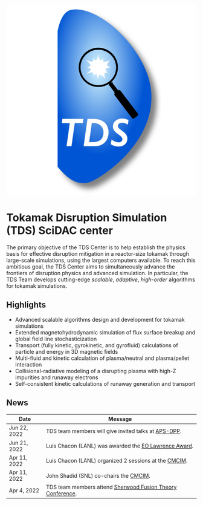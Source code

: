 <div class="col-md-6" markdown="1">

![](img/tds_full.png)

# Tokamak Disruption Simulation (TDS) SciDAC center

The primary objective of the TDS Center is to help establish the
physics basis for effective disruption mitigation in a reactor-size
tokamak through large-scale simulations, using the largest computers
available.  To reach this ambitious goal, the TDS Center aims to
simultaneously advance the frontiers of disruption physics and
advanced simulation.  In particular, the TDS Team develops
cutting-edge _scalable_, _adaptive_, _high-order_ algorithms for
tokamak simulations.

</div><div class="col-md-6 news-table" markdown="1">

## Highlights

* Advanced scalable algorithms design and development for tokamak simulations
* Extended magnetohydrodynamic simulation of flux surface breakup and global field line stochasticization
* Transport (fully kinetic, gyrokinetic, and gyrofluid) calculations of particle and energy in 3D magnetic fields
* Multi-fluid and kinetic calculation of plasma/neutral and plasma/pellet interaction
* Collisional-radiative modeling of a disrupting plasma with high-Z impurities and runaway electrons
* Self-consistent kinetic calculations of runaway generation and transport


## News

Date             | Message
---------------- | -----------------------------------------------------------------
Jun 22, 2022     | TDS team members will give invited talks at [APS-DPP](https://engage.aps.org/dpp/meetings/annual-meeting). 
Jun 21, 2022     | Luis Chacon (LANL) was awarded the [EO Lawrence Award](https://science.osti.gov/lawrence).
Apr 11, 2022     | Luis Chacon (LANL) organized 2 sessions at the [CMCIM](https://easychair.org/smart-program/CM2022/2022-04-04.html).
Apr 11, 2022     | John Shadid (SNL) co-chairs the [CMCIM](https://easychair.org/smart-program/CM2022/).
Apr 4, 2022      | TDS team members attend [Sherwood Fusion Theory Conference](https://www.sherwoodtheory.org/sw2022/index.php). 



</div><div class="col-md-12 bottom"></div>
